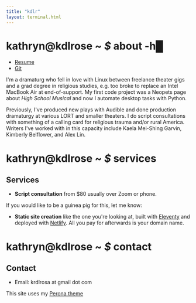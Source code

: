```yaml
---
title: "kdlr"
layout: terminal.html
---
```


# **kathryn@kdlrose** ~ *$* about -h<span class="cursor">█</span>

- [Resume](/resume)
- [Git](https://codeberg.org/sailorfe)

I'm a dramaturg who fell in love with Linux between freelance theater gigs and a grad degree in religious studies, e.g. too broke to replace an Intel MacBook Air at end-of-support. My first code project was a Neopets page about *High School Musical* and now I automate desktop tasks with Python.

Previously, I've produced new plays with Audible and done production dramaturgy at various LORT and smaller theaters. I do script consultations with something of a calling card for religious trauma and/or rural America. Writers I've worked with in this capacity include Kaela Mei-Shing Garvin, Kimberly Belflower, and Alex Lin.

# **kathryn@kdlrose** ~ *$* services

## Services

- **Script consultation** from $80 usually over Zoom or phone.

If you would like to be a guinea pig for this, let me know:

- **Static site creation** like the one you're looking at, built with [Eleventy](https://11ty.dev) and deployed with [Netlify](https://netlify.app). All you pay for afterwards is your domain name.


# **kathryn@kdlrose** ~ *$* contact

## Contact

- Email: krdlrosa at gmail dot com

This site uses my [Perona theme](https://codeberg.org/sailorfe/perona.nvim)
